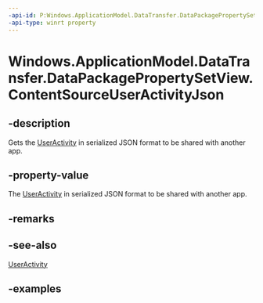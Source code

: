 ```yaml
---
-api-id: P:Windows.ApplicationModel.DataTransfer.DataPackagePropertySetView.ContentSourceUserActivityJson
-api-type: winrt property
---
```


<!-- Property syntax.
public string ContentSourceUserActivityJson { get; }
-->

# Windows.ApplicationModel.DataTransfer.DataPackagePropertySetView.ContentSourceUserActivityJson

## -description
Gets the [UserActivity](../windows.applicationmodel.useractivities/useractivity.md) in serialized JSON format to be shared with another app.

## -property-value
The [UserActivity](../windows.applicationmodel.useractivities/useractivity.md) in serialized JSON format to be shared with another app.

## -remarks

## -see-also
[UserActivity](../windows.applicationmodel.useractivities/useractivity.md)

## -examples
